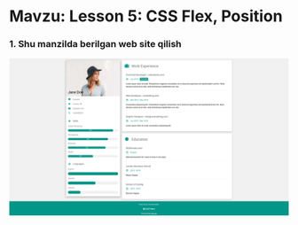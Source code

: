 # Mavzu: Lesson 5: CSS Flex, Position


### 1. Shu manzilda berilgan web site qilish
![alt text](image.png)